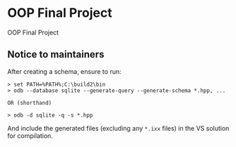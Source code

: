# OOP Final Project
OOP Final Project


## Notice to maintainers
After creating a schema, ensure to run:

```shell
> set PATH=%PATH%;C:\build2\bin
> odb --database sqlite --generate-query --generate-schema *.hpp, ...

OR (shorthand)

> odb -d sqlite -q -s *.hpp
```

And include the generated files (excluding any `*.ixx` files) in the VS solution for compilation.